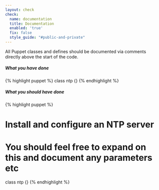 ```yaml
---
layout: check
check:
  name: documentation
  title: Documentation
  enabled: 'true'
  fix: false
  style_guide: "#public-and-private"
---
```

All Puppet classes and defines should be documented via comments directly
above the start of the code.

##### What you have done
{% highlight puppet %}
class ntp {}
{% endhighlight %}

##### What you should have done
{% highlight puppet %}
# Install and configure an NTP server
# You should feel free to expand on this and document any parameters etc
class ntp {}
{% endhighlight %}
